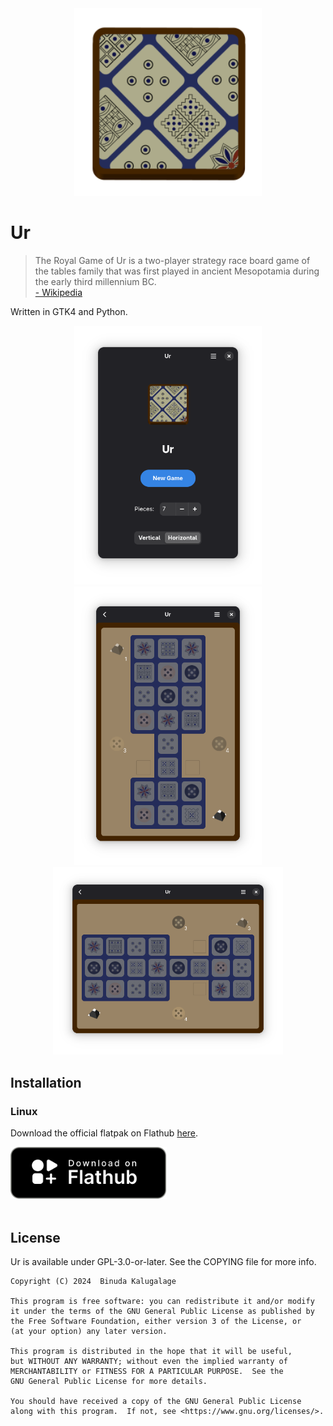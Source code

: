 <div align="center">
<img src="https://raw.githubusercontent.com/binudakal/ur/master/data/icons/hicolor/scalable/apps/io.github.binudakal.ur.svg" width="300"></img>
</div>

# Ur

> The Royal Game of Ur is a two-player strategy race board game of the tables family that was first played in ancient Mesopotamia during the early third millennium BC.
<br>[- Wikipedia](https://en.wikipedia.org/wiki/Royal_Game_of_Ur)

Written in GTK4 and Python.

<div align="center">
<img src="https://raw.githubusercontent.com/binudakal/ur/master/data/screenshots/screenshot1.png" width="300"></img>
<img src="https://raw.githubusercontent.com/binudakal/ur/master/data/screenshots/screenshot2.png" width="300"></img>
<img src="https://raw.githubusercontent.com/binudakal/ur/master/data/screenshots/screenshot3.png" height="300"></img>
</div>

## Installation

### Linux

Download the official flatpak on Flathub [here](https://flathub.org/apps/details/io.github.binudakal.ur).

<div align="start">
<a href='https://flathub.org/apps/details/io.github.binudakal.ur'><img width="250" alt='Download on Flathub' src='https://raw.githubusercontent.com/binudakal/ur/master/data/assets/flathub-badge.svg'/></a>
</div><br>

## License

Ur is available under GPL-3.0-or-later. See the COPYING file for more info.

    Copyright (C) 2024  Binuda Kalugalage

    This program is free software: you can redistribute it and/or modify
    it under the terms of the GNU General Public License as published by
    the Free Software Foundation, either version 3 of the License, or
    (at your option) any later version.

    This program is distributed in the hope that it will be useful,
    but WITHOUT ANY WARRANTY; without even the implied warranty of
    MERCHANTABILITY or FITNESS FOR A PARTICULAR PURPOSE.  See the
    GNU General Public License for more details.

    You should have received a copy of the GNU General Public License
    along with this program.  If not, see <https://www.gnu.org/licenses/>.
